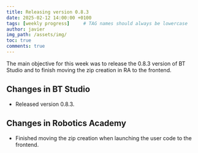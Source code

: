 ```yaml
---
title: Releasing version 0.8.3
date: 2025-02-12 14:00:00 +0100
tags: [weekly progress]     # TAG names should always be lowercase
author: javier
img_path: /assets/img/
toc: true
comments: true
---
```


The main objective for this week was to release the 0.8.3 version of BT Studio and to finish moving the zip creation in RA to the frontend.

## Changes in BT Studio

- Released version 0.8.3.
 
## Changes in Robotics Academy

- Finished moving the zip creation when launching the user code to the frontend.
